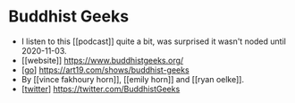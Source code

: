 # Buddhist Geeks

- I listen to this [[podcast]] quite a bit, was surprised it wasn't noded until 2020-11-03.
- [[website]] https://www.buddhistgeeks.org/
- [[go]] https://art19.com/shows/buddhist-geeks
- By [[vince fakhoury horn]], [[emily horn]] and [[ryan oelke]].
- [[twitter]] https://twitter.com/BuddhistGeeks


[//begin]: # "Autogenerated link references for markdown compatibility"
[go]: go "Go"
[vince-fakhoury-horn]: vince-fakhoury-horn "Vince Fakhoury Horn"
[twitter]: twitter "Twitter"
[//end]: # "Autogenerated link references"